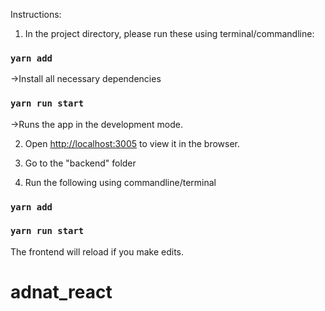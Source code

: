 Instructions: 

1. In the project directory, please run these using terminal/commandline:

### `yarn add`
->Install all necessary dependencies
### `yarn run start`
->Runs the app in the development mode.<br>

2. Open [http://localhost:3005](http://localhost:3005) to view it in the browser.

3. Go to the "backend" folder

4. Run the following using commandline/terminal
### `yarn add`
### `yarn run start`

The frontend will reload if you make edits.<br>

# adnat_react
